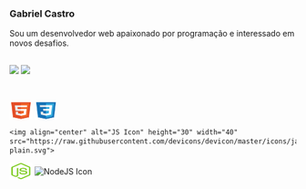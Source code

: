 ### Gabriel Castro

Sou um desenvolvedor web apaixonado por programação e interessado em novos desafios.


##
<div style="display= inline_block">
  <img height="160em"src="https://github-readme-stats.vercel.app/api?username=GabrielCastro-dev&show_icons=true&theme=dracula&include_all_commits=true&count_private=true">
  <img height="160em" src="https://github-readme-stats.vercel.app/api/top-langs/?username=GabrielCastro-dev&layout=compact&langs_count=7&theme=dracula">
</div>

##
  
  <div style="display: inline_block"><br>
    <img align="center" alt="HTML Icon" height="30" width="40" src="https://raw.githubusercontent.com/devicons/devicon/master/icons/html5/html5-original.svg">
    <img align="center" alt="CSS Icon" height="30" width="40" src="https://raw.githubusercontent.com/devicons/devicon/master/icons/css3/css3-original.svg">
  
    <img align="center" alt="JS Icon" height="30" width="40" src="https://raw.githubusercontent.com/devicons/devicon/master/icons/javascript/javascript-plain.svg">
   <img align="center" alt="NodeJS Icon" height="30" width="40" src="https://raw.githubusercontent.com/devicons/devicon/master/icons/nodejs/nodejs-plain.svg">
  <img align="center" alt="NodeJS Icon" height="30" width="40" src="https://raw.githubusercontent.com/devicons/devicon/master/icons/nodejs/nodejs-plain.svg](https://raw.githubusercontent.com/github/explore/80688e429a7d4ef2fca1e82350fe8e3517d3494d/topics/react/react.png">
  </div>

##
